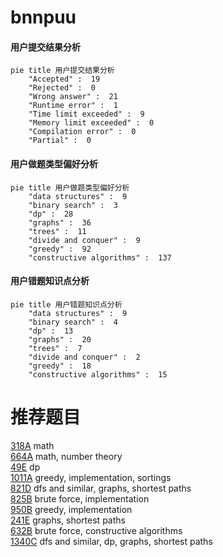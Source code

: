 # bnnpuu

<!-- tabs:start -->



#### **用户提交结果分析**

```mermaid
pie title 用户提交结果分析
    "Accepted" :  19
    "Rejected" :  0
    "Wrong answer" :  21
    "Runtime error" :  1
    "Time limit exceeded" :  9
    "Memory limit exceeded" :  0
    "Compilation error" :  0
    "Partial" :  0
```

#### **用户做题类型偏好分析**

```mermaid
pie title 用户做题类型偏好分析
    "data structures" :  9
    "binary search" :  3
    "dp" :  28
    "graphs" :  36
    "trees" :  11
    "divide and conquer" :  9
    "greedy" :  92
    "constructive algorithms" :  137
```
#### **用户错题知识点分析**

```mermaid
pie title 用户错题知识点分析
    "data structures" :  9
    "binary search" :  4
    "dp" :  13
    "graphs" :  20
    "trees" :  7
    "divide and conquer" :  2
    "greedy" :  18
    "constructive algorithms" :  15
```



<!-- tabs:end -->
# 推荐题目
[318A](https://codeforces.com/contest/318/problem/A)		math		  
[664A](https://codeforces.com/contest/664/problem/A)		math,
                        number theory		  
[49E](https://codeforces.com/contest/49/problem/E)		dp		  
[1011A](https://codeforces.com/contest/1011/problem/A)		greedy,
                        implementation,
                        sortings		  
[821D](https://codeforces.com/contest/821/problem/D)		dfs and similar,
                        graphs,
                        shortest paths		  
[825B](https://codeforces.com/contest/825/problem/B)		brute force,
                        implementation		  
[950B](https://codeforces.com/contest/950/problem/B)		greedy,
                        implementation		  
[241E](https://codeforces.com/contest/241/problem/E)		graphs,
                        shortest paths		  
[632B](https://codeforces.com/contest/632/problem/B)		brute force,
                        constructive algorithms		  
[1340C](https://codeforces.com/contest/1340/problem/C)		dfs and similar,
                        dp,
                        graphs,
                        shortest paths		  
